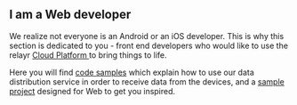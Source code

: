 ## I am a Web developer

We realize not everyone is an Android or an iOS developer. This is why this section is dedicated to you - front end developers who would like to use the relayr <a href="https://developer.relayr.io/documents/Welcome/Platform" target="_blank"> Cloud Platform </a> to bring things to life. 

Here you will find [code samples](https://developer.relayr.io/documents/WEB/WebDevelopers) which explain how to use our data distribution service in order to receive data from the devices, and a [sample project](https://developer.relayr.io/documents/WEB/Sample%20Project) designed for Web to get you inspired.

